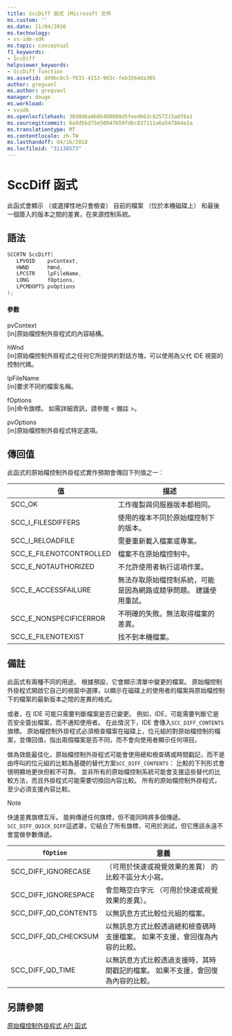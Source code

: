 ```yaml
---
title: SccDiff 函式 |Microsoft 文件
ms.custom: ''
ms.date: 11/04/2016
ms.technology:
- vs-ide-sdk
ms.topic: conceptual
f1_keywords:
- SccDiff
helpviewer_keywords:
- SccDiff function
ms.assetid: d49bc8c5-f631-4153-9d3c-feb3564da305
author: gregvanl
ms.author: gregvanl
manager: douge
ms.workload:
- vssdk
ms.openlocfilehash: 30d8d6a4b8b400088d5feed663c8257215a0f8a1
ms.sourcegitcommit: 6a9d5bd75e50947659fd6c837111a6a547884e2a
ms.translationtype: MT
ms.contentlocale: zh-TW
ms.lasthandoff: 04/16/2018
ms.locfileid: "31138573"
---
```

# <a name="sccdiff-function"></a>SccDiff 函式
此函式會顯示 （或選擇性地只會檢查） 目前的檔案 （位於本機磁碟上） 和最後一個簽入的版本之間的差異，在來源控制系統。  
  
## <a name="syntax"></a>語法  
  
```cpp  
SCCRTN SccDiff(  
   LPVOID    pvContext,  
   HWND      hWnd,  
   LPCSTR    lpFileName,  
   LONG      fOptions,  
   LPCMDOPTS pvOptions  
);  
```  
  
#### <a name="parameters"></a>參數  
 pvContext  
 [in]原始檔控制外掛程式的內容結構。  
  
 hWnd  
 [in]原始檔控制外掛程式之任何它所提供的對話方塊，可以使用為父代 IDE 視窗的控制代碼。  
  
 lpFileName  
 [in]要求不同的檔案名稱。  
  
 fOptions  
 [in]命令旗標。 如需詳細資訊，請參閱 < 備註 >。  
  
 pvOptions  
 [in]原始檔控制外掛程式特定選項。  
  
## <a name="return-value"></a>傳回值  
 此函式的原始檔控制外掛程式實作預期會傳回下列值之一：  
  
|值|描述|  
|-----------|-----------------|  
|SCC_OK|工作複製與伺服器版本都相同。|  
|SCC_I_FILESDIFFERS|使用的複本不同於原始檔控制下的版本。|  
|SCC_I_RELOADFILE|需要重新載入檔案或專案。|  
|SCC_E_FILENOTCONTROLLED|檔案不在原始檔控制中。|  
|SCC_E_NOTAUTHORIZED|不允許使用者執行這項作業。|  
|SCC_E_ACCESSFAILURE|無法存取原始檔控制系統，可能是因為網路或競爭問題。 建議使用重試。|  
|SCC_E_NONSPECIFICERROR|不明確的失敗。無法取得檔案的差異。|  
|SCC_E_FILENOTEXIST|找不到本機檔案。|  
  
## <a name="remarks"></a>備註  
 此函式有兩種不同的用途。 根據預設，它會顯示清單中變更的檔案。 原始檔控制外掛程式開啟它自己的視窗中選擇，以顯示在磁碟上的使用者的檔案與原始檔控制下的檔案的最新版本之間的差異的格式。  
  
 或者，在 IDE 可能只需要判斷檔案是否已變更。 例如，IDE，可能需要判斷它是否安全簽出檔案，而不通知使用者。 在此情況下，IDE 會傳入`SCC_DIFF_CONTENTS`旗標。 原始檔控制外掛程式必須檢查檔案在磁碟上，位元組的對原始檔控制的檔案，並傳回值，指出兩個檔案是否不同，而不會向使用者顯示任何項目。  
  
 做為效能最佳化，原始檔控制外掛程式可能會使用總和檢查碼或時間戳記，而不是由呼叫的位元組的比較為基礎的替代方案`SCC_DIFF_CONTENTS`： 比較的下列形式會很明顯地更快但較不可靠。 並非所有的原始檔控制系統可能會支援這些替代的比較方法，而且外掛程式可能需要切換回內容比較。 所有的原始檔控制外掛程式，至少必須支援內容比較。  
  
> [!NOTE]
>  快速差異旗標互斥。 能夠傳遞任何旗標，但不能同時將多個傳遞。 `SCC_DIFF_QUICK_DIFF`這遮罩，它結合了所有旗標，可用於測試，但它應該永遠不會當做參數傳遞。  
  
|`fOption`|意義|  
|---------------|-------------|  
|SCC_DIFF_IGNORECASE|（可用於快速或視覺效果的差異） 的比較不區分大小寫。|  
|SCC_DIFF_IGNORESPACE|會忽略空白字元 （可用於快速或視覺效果的差異）。|  
|SCC_DIFF_QD_CONTENTS|以無訊息方式比較位元組的檔案。|  
|SCC_DIFF_QD_CHECKSUM|以無訊息方式比較透過總和檢查碼時支援檔案。 如果不支援，會回復為內容的比較。|  
|SCC_DIFF_QD_TIME|以無訊息方式比較透過支援時，其時間戳記的檔案。 如果不支援，會回復為內容的比較。|  
  
## <a name="see-also"></a>另請參閱  
 [原始檔控制外掛程式 API 函式](../extensibility/source-control-plug-in-api-functions.md)